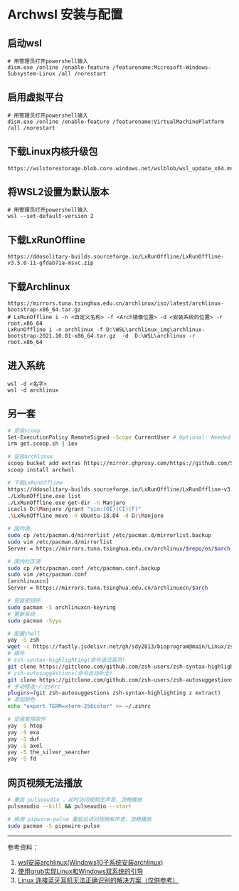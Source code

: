 # Archwsl 安装与配置

## 启动wsl
```
# 用管理员打开powershell输入
dism.exe /online /enable-feature /featurename:Microsoft-Windows-Subsystem-Linux /all /norestart
```

## 启用虚拟平台
```
# 用管理员打开powershell输入
dism.exe /online /enable-feature /featurename:VirtualMachinePlatform /all /norestart
```

## 下载Linux内核升级包
```
https://wslstorestorage.blob.core.windows.net/wslblob/wsl_update_x64.msi
```

## 将WSL2设置为默认版本
```
# 用管理员打开powershell输入
wsl --set-default-version 2
```

## 下载LxRunOffline
```
https://ddosolitary-builds.sourceforge.io/LxRunOffline/LxRunOffline-v3.5.0-11-gfdab71a-msvc.zip
```

## 下载Archlinux
```
https://mirrors.tuna.tsinghua.edu.cn/archlinux/iso/latest/archlinux-bootstrap-x86_64.tar.gz
# LxRunOffline i -n <自定义名称> -f <Arch镜像位置> -d <安装系统的位置> -r root.x86_64
LxRunOffline i -n archlinux -f D:\WSL\archlinux_img\archlinux-bootstrap-2021.10.01-x86_64.tar.gz  -d  D:\WSL\archlinux -r root.x86_64
```

## 进入系统
```
wsl -d <名字>
wsl -d archlinux
```

## 另一套
```bash
# 安装scoop
Set-ExecutionPolicy RemoteSigned -Scope CurrentUser # Optional: Needed to run a remote script the first time
irm get.scoop.sh | iex

# 安装archlinux
scoop bucket add extras https://mirror.ghproxy.com/https://github.com/ScoopInstaller/Extras.git
scoop install archwsl

# 下载LxRunOffline
https://ddosolitary-builds.sourceforge.io/LxRunOffline/LxRunOffline-v3.5.0-11-gfdab71a-msvc.zip
./LxRunOffline.exe list
./LxRunOffline.exe get-dir -n Manjaro
icacls D:\Manjaro /grant "sim:(OI)(CI)(F)"
.\LxRunOffline move -n Ubuntu-18.04 -d D:\Manjaro

# 国内源
sudo cp /etc/pacman.d/mirrorlist /etc/pacman.d/mirrorlist.backup
sudo vim /etc/pacman.d/mirrorlist
Server = https://mirrors.tuna.tsinghua.edu.cn/archlinux/$repo/os/$arch

# 国内社区源
sudo cp /etc/pacman.conf /etc/pacman.conf.backup
sudo vim /etc/pacman.conf
[archlinuxcn]
Server = https://mirrors.tuna.tsinghua.edu.cn/archlinuxcn/$arch

# 安装密钥环
sudo pacman -S archlinuxcn-keyring
# 更新系统
sudo pacman -Syyu

# 配置shell
yay -S zsh
wget -c https://fastly.jsdelivr.net/gh/sdy2813/bioprogram@main/Linux/zsh_install.sh
# 插件
# zsh-syntax-highlighting(命令语法高亮)
git clone https://gitclone.com/github.com/zsh-users/zsh-syntax-highlighting.git ${ZSH_CUSTOM:-~/.oh-my-zsh/custom}/plugins/zsh-syntax-highlighting
# zsh-autosuggestions(命令自动补全)
git clone https://gitclone.com/github.com/zsh-users/zsh-autosuggestions.git ${ZSH_CUSTOM:-~/.oh-my-zsh/custom}/plugins/zsh-autosuggestions
# 手动修改~/.zshrc
plugins=(git zsh-autosuggestions zsh-syntax-highlighting z extract)
# 添加颜色
echo "export TERM=xterm-256color" >> ~/.zshrc

# 安装常用软件
yay -S htop
yay -S exa
yay -S duf
yay -S axel 
yay -S the_silver_searcher
yay -S fd
```

## 网页视频无法播放

```bash
# 重启 pulseaudio ，此时访问视频无声音、流畅播放
pulseaudio --kill && pulseaudio --start

# 换用 pipwire-pulse 重启后访问视频有声音、流畅播放
sudo pacman -S pipewire-pulse

```

----
参考资料：
1. [wsl安装archlinux(Windows10子系统安装archlinux)](https://zhuanlan.zhihu.com/p/417410431)
2. [使用grub实现Linux和Windows双系统的引导](https://blog.csdn.net/weixin_43801670/article/details/125106208)
3. [Linux 连接蓝牙耳机无法正确识别的解决方案（仅供参考）](https://www.bilibili.com/read/cv16702824?from=search)
